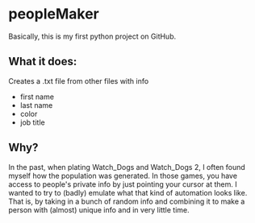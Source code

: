 # peopleMaker

Basically, this is my first python project on GitHub.

## What it does: 
  Creates a .txt file from other files with info
  - first name
  - last name
  - color
  - job title
## Why?
  In the past, when plating Watch_Dogs and Watch_Dogs 2, I often found myself how the population was generated.
  In those games, you have access to people's private info by just pointing your cursor at them.
  I wanted to try to (badly) emulate what that kind of automation looks like.
  That is, by taking in a bunch of random info and combining it to make a person with (almost) unique info and in very little time.
